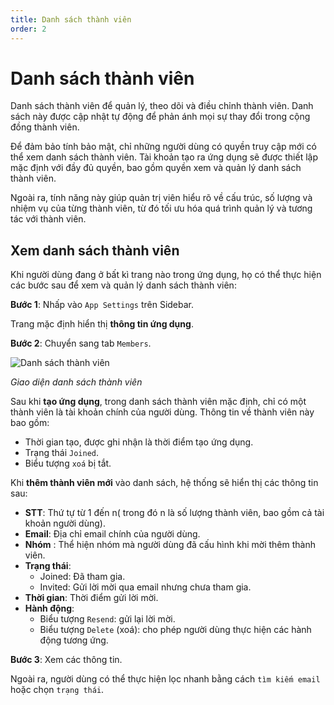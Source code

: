```yaml
---
title: Danh sách thành viên
order: 2
---
```


# Danh sách thành viên
Danh sách thành viên để quản lý, theo dõi và điều chỉnh thành viên. Danh sách này được cập nhật tự động để phản ánh mọi sự thay đổi trong cộng đồng thành viên.

Để đảm bảo tính bảo mật, chỉ những người dùng có quyền truy cập mới có thể xem danh sách thành viên. Tài khoản tạo ra ứng dụng sẽ được thiết lập mặc định với đầy đủ quyền, bao gồm quyền xem và quản lý danh sách thành viên.

Ngoài ra, tính năng này giúp quản trị viên hiểu rõ về cấu trúc, số lượng và nhiệm vụ của từng thành viên, từ đó tối ưu hóa quá trình quản lý và tương tác với thành viên.

## Xem danh sách thành viên
Khi người dùng đang ở bất kì trang nào trong ứng dụng, họ có thể thực hiện các bước sau để xem và quản lý danh sách thành viên:

**Bước 1**: Nhấp vào `App Settings` trên Sidebar.

Trang mặc định hiển thị **thông tin ứng dụng**.

**Bước 2**: Chuyển sang tab `Members`.

![Danh sách thành viên](/images/streaming-platform/app-management/02-member/list.png)

*Giao diện danh sách thành viên*

Sau khi **tạo ứng dụng**, trong danh sách thành viên mặc định, chỉ có một thành viên là tài khoản chính của người dùng. Thông tin về thành viên này bao gồm:
- Thời gian tạo, được ghi nhận là thời điểm tạo ứng dụng.
- Trạng thái `Joined`.
- Biểu tượng `xoá` bị tắt.

Khi **thêm thành viên mới** vào danh sách, hệ thống sẽ hiển thị các thông tin sau:

- **STT**: Thứ tự từ 1 đến n( trong đó n là số lượng thành viên, bao gồm cả tài khoản người dùng).
- **Email**: Địa chỉ email chính của người dùng.
- **Nhóm** : Thể hiện nhóm mà người dùng đã cấu hình khi mời thêm thành viên.
- **Trạng thái**:
    - Joined: Đã tham gia.
    - Invited: Gửi lời mời qua email nhưng chưa tham gia.
- **Thời gian**: Thời điểm gửi lời mời.
- **Hành động**:
    - Biểu tượng `Resend`: gửi lại lời mời.
    - Biểu tượng `Delete` (xoá): cho phép người dùng thực hiện các hành động tương ứng.

**Bước 3**: Xem các thông tin.

Ngoài ra, người dùng có thể thực hiện lọc nhanh bằng cách `tìm kiếm email` hoặc chọn `trạng thái`.
